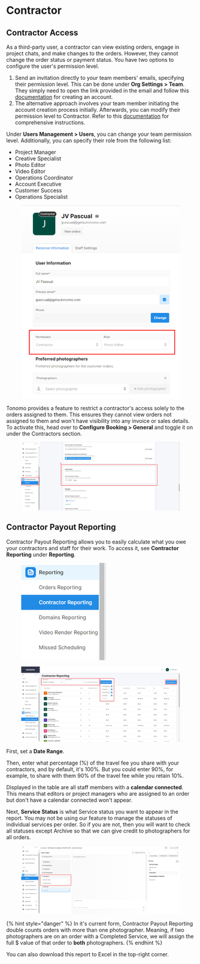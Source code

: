 # Contractor

## Contractor Access

As a third-party user, a contractor can view existing orders, engage in project chats, and make changes to the orders. However, they cannot change the order status or payment status. You have two options to configure the user's permission level.

1. Send an invitation directly to your team members' emails, specifying their permission level. This can be done under **Org Settings > Team**. They simply need to open the link provided in the email and follow this [documentation](../users/add-and-configure-your-users.md#adding-your-staff) for creating an account.
2. The alternative approach involves your team member initiating the account creation process initially. Afterwards, you can modify their permission level to Contractor. Refer to this [documentation](../users/add-and-configure-your-users.md#adding-your-staff) for comprehensive instructions.

Under **Users Management > Users**, you can change your team permission level. Additionally, you can specify their role from the following list:

* Project Manager
* Creative Specialist
* Photo Editor
* Video Editor
* Operations Coordinator
* Account Executive
* Customer Success
* Operations Specialist

<figure><img src="../.gitbook/assets/contractor1.png" alt=""><figcaption></figcaption></figure>

Tonomo provides a feature to restrict a contractor's access solely to the orders assigned to them. This ensures they cannot view orders not assigned to them and won't have visibility into any invoice or sales details. To activate this, head over to **Configure Booking > General** and toggle it on under the Contractors section.

<figure><img src="../.gitbook/assets/contractor2.png" alt=""><figcaption></figcaption></figure>



## Contractor Payout Reporting

Contractor Payout Reporting allows you to easily calculate what you owe your contractors and staff for their work. To access it, see **Contractor Reporting** under **Reporting**.

<figure><img src="../.gitbook/assets/contractor3.png" alt=""><figcaption></figcaption></figure>

<figure><img src="../.gitbook/assets/contractor4 (1).png" alt=""><figcaption></figcaption></figure>

First, set a **Date Range**.&#x20;

Then, enter what percentage (%) of the travel fee you share with your contractors, and by default, it's 100%. But you could enter 90%, for example, to share with them 90% of the travel fee while you retain 10%.&#x20;

Displayed in the table are all staff members with a **calendar connected**. This means that editors or project managers who are assigned to an order but don't have a calendar connected won't appear.

Next, **Service Status** is what Service status you want to appear in the report. You may not be using our feature to manage the statuses of individual services per order. So if you are not, then you will want to check all statuses except Archive so that we can give credit to photographers for all orders.

<figure><img src="../.gitbook/assets/contractor5.png" alt=""><figcaption></figcaption></figure>

{% hint style="danger" %}
In it's current form, Contractor Payout Reporting double counts orders with more than one photographer. Meaning, if two photographers are on an order with a Completed Service, we will assign the full $ value of that order to **both** photographers.
{% endhint %}

You can also download this report to Excel in the top-right corner.
